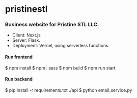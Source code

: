 # pristinestl

### Business website for Pristine STL LLC.

- Client: Next.js
- Server: Flask.
- Deployment: Vercel, using serverless functions.  


#### Run frontend
$ npm install
$ npm i sass
$ npm build
$ npm run start

#### Run backend
$ pip install -r requirements.txt
./api $ python email_service.py
